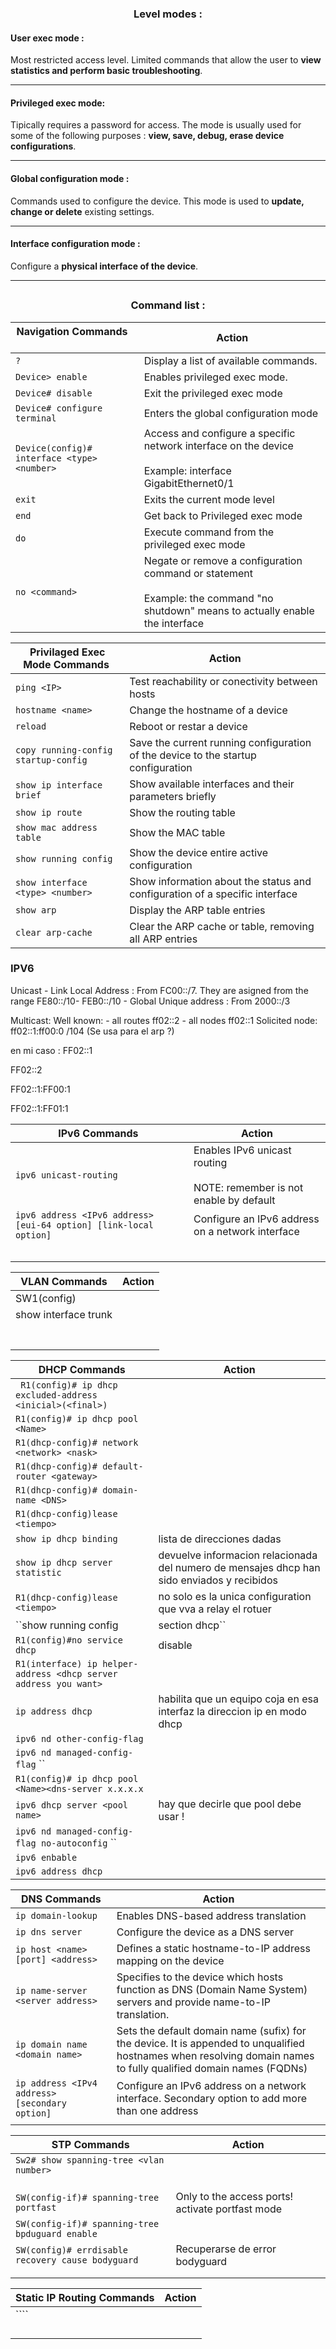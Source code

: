 
### <h3 align = "center"> **Level modes** :</h3> 
#### **User exec mode** :
 Most restricted access level. Limited commands that allow the user to **view statistics and perform basic troubleshooting**.

---
#### **Privileged exec mode**:

Tipically requires a password for access. The mode is usually used for some of the following purposes : **view, save, debug, erase device configurations**.

---
#### **Global configuration mode** :
Commands used to configure the device. This mode is used to **update, change or delete** existing settings. 

---
#### **Interface configuration mode** :
Configure a **physical interface of the device**.

---
## <h3 align = "center">**Command list :** </h3>

| Navigation Commands ‎ ‎ ‎ ‎ ‎ ‎ ‎ ‎ ‎ ‎ ‎ ‎ ‎ ‎ ‎ ‎ ‎ ‎ ‎ ‎ ‎ ‎ ‎ ‎ ‎ |                                    Action |
| -------------------------   |  ------------------- |
| ``?`` | Display a list of available commands. |
| ``Device> enable`` | Enables privileged exec mode. |
| ``Device# disable`` | Exit the privileged exec mode |
| ``Device# configure terminal``  | Enters the global configuration mode |
| ``Device(config)# interface <type> <number>`` | Access and configure a specific network interface on the device <br> <br> Example: interface GigabitEthernet0/1 |
| ``exit`` | Exits the current mode level |
| ``end`` | Get back to Privileged exec mode |
| ``do`` | Execute command from the privileged exec mode |
| ``no <command>`` | Negate or remove a configuration command or statement <br><br> Example: the command "no shutdown" means to actually enable the interface |

| Privilaged Exec Mode Commands ‎             | Action |
| ----- | ----|
| ``ping <IP>`` | Test reachability or conectivity between hosts |
| ``hostname <name>`` | Change the hostname of a device |
| ``reload`` | Reboot or restar a device |
| ``copy running-config startup-config`` | Save the current running configuration of the device to the startup configuration |
| ``show ip interface brief`` | Show available interfaces and their parameters briefly |
| ``show ip route`` | Show the routing table |
| ``show mac address table`` | Show the MAC table |
| ``show running config`` | Show the device entire active configuration |
| ``show interface <type> <number>`` | Show information about the status and configuration of a specific interface |
| ``show arp`` | Display the ARP table entries |
| ``clear arp-cache`` | Clear the ARP cache or table, removing all ARP entries |

### IPV6

Unicast
	-  Link Local Address : From FC00::/7. They are asigned from the range FE80::/10- FEB0::/10
	-  Global Unique address : From 2000::/3

Multicast:
	Well known:
	- all routes ff02::2
	- all nodes ff02::1
	Solicited node: ff02::1:ff00:0 /104 (Se usa para el arp ?)

en mi caso :
FF02::1

FF02::2

FF02::1:FF00:1

FF02::1:FF01:1



| IPv6 Commands ‎ | Action |
| ---- | ---- |
| ``ipv6 unicast-routing``|Enables IPv6 unicast routing<br><br>NOTE: remember is not enable by default|
|``ipv6 address <IPv6 address> [eui-64 option] [link-local option]`` |Configure an IPv6 address on a network interface  |
|  |  |
|  |  |
|  | |
|  |  |
| |  |

| VLAN Commands | Action |
| ---- | ---- |
|SW1(config)  |  |
| show interface trunk | |
|  |  |
|  |  |
| |  |
|  | |
|  |  |
|  |  |
| |  |

| DHCP Commands | Action |
| ---- | ---- |
| `` R1(config)# ip dhcp excluded-address <inicial>(<final>)``|  |
| ``R1(config)# ip dhcp pool <Name>`` | |
| ``R1(dhcp-config)# network <network> <nask> ``|  |
| ``R1(dhcp-config)# default-router <gateway> `` |  |
| ``R1(dhcp-config)# domain-name <DNS> ``|  |
| ``R1(dhcp-config)lease <tiempo>``| |
| ``show ip dhcp binding ``| lista de direcciones dadas |
| ``show ip dhcp server statistic`` |devuelve informacion relacionada del numero de mensajes dhcp han sido enviados y recibidos |
| ``R1(dhcp-config)lease <tiempo>``| no solo es la unica configuration que vva a relay el rotuer|
| ``show running config | section dhcp``|despliega configuracion dhcp del router |
| ``R1(config)#no service dhcp ``| disable|
| ``R1(interface) ip helper- address <dhcp server address you want>``| |
| ``ip address dhcp ``|habilita que un equipo coja en esa interfaz la direccion ip en modo dhcp |
| ``ipv6 nd other-config-flag``| |
| ``ipv6 nd managed-config-flag`` ``| |
| ``R1(config)# ip dhcp pool <Name><dns-server x.x.x.x ``| |
| ``ipv6 dhcp server <pool name> ``|hay que decirle que pool debe usar ! |
| ``ipv6 nd managed-config-flag no-autoconfig`` ``| |
| ``ipv6 enbable ``| |
| ``ipv6 address dhcp ``| |





| DNS Commands | Action |
| ---- | ---- |
| ``ip domain-lookup`` |Enables DNS-based address translation  |
| ``ip dns server`` | Configure the device as a DNS server |
| ``ip host <name> [port] <address>``| Defines  a static hostname-to-IP address mapping on the device |
| ``ip name-server <server address>`` |Specifies to the device which hosts function as DNS (Domain Name System) servers and provide name-to-IP translation. |
| ``ip domain name <domain name>`` |Sets the default domain name (sufix) for the device. It is appended to unqualified hostnames when resolving domain names to fully qualified domain names (FQDNs)|
| ``ip address <IPv4 address> [secondary option]`` | Configure an IPv6 address on a network interface. Secondary option to add more than one address |
|  |  |

| STP Commands | Action |
| ---- | ---- |
| ``Sw2# show spanning-tree <vlan number>`` |  |
|  | |
|  |  |
|  |  |
|``SW(config-if)# spanning-tree portfast``| Only to the access ports! activate portfast mode  |
| ``SW(config-if)# spanning-tree bpduguard enable`` | |
| ``SW(config)# errdisable recovery cause bodyguard`` | Recuperarse de error bodyguard |
|  |  |
| |  |

|Static IP Routing Commands | Action |
| ---- | ---- |
| ```` |  |
|  | |
|  |  |
|  |  |
| |  |